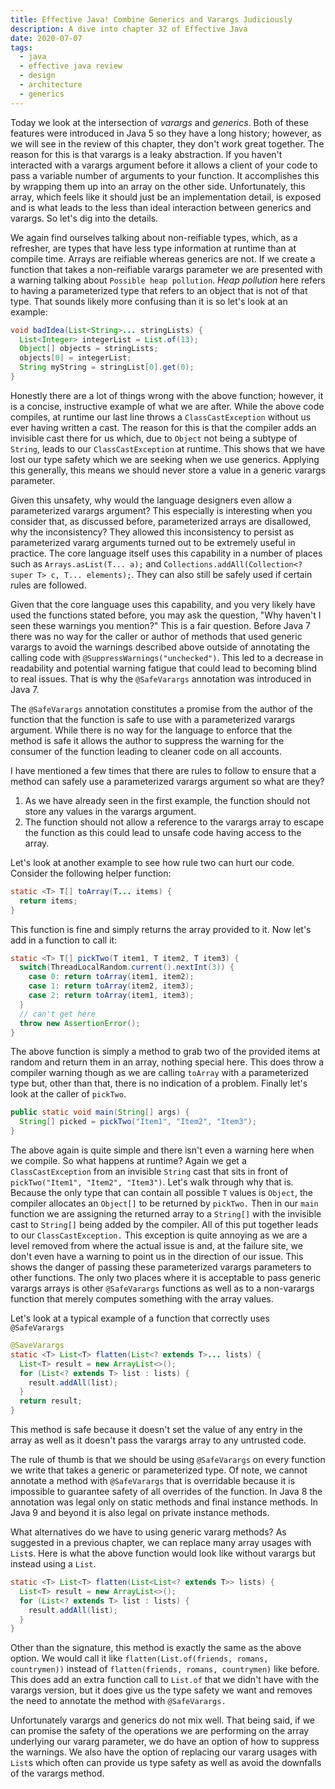 ```yaml
---
title: Effective Java! Combine Generics and Varargs Judiciously
description: A dive into chapter 32 of Effective Java
date: 2020-07-07
tags:
  - java
  - effective java review
  - design
  - architecture
  - generics
---
```


Today we look at the intersection of _varargs_ and _generics_. Both of these features were introduced in Java 5 so they have a long history; however, as we will see in the review of this chapter, they don't work great together. The reason for this is that varargs is a leaky abstraction. If you haven't interacted with a varargs argument before it allows a client of your code to pass a variable number of arguments to your function. It accomplishes this by wrapping them up into an array on the other side. Unfortunately, this array, which feels like it should just be an implementation detail, is exposed and is what leads to the less than ideal interaction between generics and varargs. So let's dig into the details.

We again find ourselves talking about non-reifiable types, which, as a refresher, are types that have less type information at runtime than at compile time. Arrays are reifiable whereas generics are not. If we create a function that takes a non-reifiable varargs parameter we are presented with a warning talking about `Possible heap pollution`. _Heap pollution_ here refers to having a parameterized type that refers to an object that is not of that type. That sounds likely more confusing than it is so let's look at an example:

```java
void badIdea(List<String>... stringLists) {
  List<Integer> integerList = List.of(13);
  Object[] objects = stringLists;
  objects[0] = integerList;
  String myString = stringList[0].get(0);
} 
```

Honestly there are a lot of things wrong with the above function; however, it is a concise, instructive example of what we are after. While the above code compiles, at runtime our last line throws a `ClassCastException` without us ever having written a cast. The reason for this is that the compiler adds an invisible cast there for us which, due to `Object` not being a subtype of `String`, leads to our `ClassCastException` at runtime. This shows that we have lost our type safety which we are seeking when we use generics. Applying this generally, this means we should never store a value in a generic varargs parameter.

Given this unsafety, why would the language designers even allow a parameterized varargs argument? This especially is interesting when you consider that, as discussed before, parameterized arrays are disallowed, why the inconsistency? They allowed this inconsistency to persist as parameterized vararg arguments turned out to be extremely useful in practice. The core language itself uses this capability in a number of places such as `Arrays.asList(T... a);` and `Collections.addAll(Collection<? super T> c, T... elements);`. They can also still be safely used if certain rules are followed.

Given that the core language uses this capability, and you very likely have used the functions stated before, you may ask the question, "Why haven't I seen these warnings you mention?" This is a fair question. Before Java 7 there was no way for the caller or author of methods that used generic varargs to avoid the warnings described above outside of annotating the calling code with `@SuppressWarnings("unchecked")`. This led to a decrease in readability and potential warning fatigue that could lead to becoming blind to real issues. That is why the `@SafeVarargs` annotation was introduced in Java 7. 

The `@SafeVarargs` annotation constitutes a promise from the author of the function that the function is safe to use with a parameterized varargs argument. While there is no way for the language to enforce that the method is safe it allows the author to suppress the warning for the consumer of the function leading to cleaner code on all accounts.

I have mentioned a few times that there are rules to follow to ensure that a method can safely use a parameterized varargs argument so what are they?
1. As we have already seen in the first example, the function should not store any values in the varargs argument. 
2. The function should not allow a reference to the varargs array to escape the function as this could lead to unsafe code having access to the array.

Let's look at another example to see how rule two can hurt our code. Consider the following helper function:

```java
static <T> T[] toArray(T... items) {
  return items;
}
```

This function is fine and simply returns the array provided to it. Now let's add in a function to call it:

```java
static <T> T[] pickTwo(T item1, T item2, T item3) {
  switch(ThreadLocalRandom.current().nextInt(3)) {
    case 0: return toArray(item1, item2);
    case 1: return toArray(item2, item3);
    case 2: return toArray(item1, item3);
  }
  // can't get here
  throw new AssertionError();
}
```

The above function is simply a method to grab two of the provided items at random and return them in an array, nothing special here. This does throw a compiler warning though as we are calling `toArray` with a parameterized type but, other than that, there is no indication of a problem. Finally let's look at the caller of `pickTwo`.

```java
public static void main(String[] args) {
  String[] picked = pickTwo("Item1", "Item2", "Item3");
}
```

The above again is quite simple and there isn't even a warning here when we compile. So what happens at runtime? Again we get a `ClassCastException` from an invisible `String` cast that sits in front of `pickTwo("Item1", "Item2", "Item3")`. Let's walk through why that is. Because the only type that can contain all possible `T` values is `Object`, the compiler allocates an `Object[]` to be returned by `pickTwo.`  Then in our `main` function we are assigning the returned array to a `String[]` with the invisible cast to `String[]` being added by the compiler. All of this put together leads to our `ClassCastException.` This exception is quite annoying as we are a level removed from where the actual issue is and, at the failure site, we don't even have a warning to point us in the direction of our issue. This shows the danger of passing these parameterized varargs parameters to other functions. The only two places where it is acceptable to pass generic varargs arrays is other `@SafeVarargs` functions as well as to a non-varargs function that merely computes something with the array values. 

Let's look at a typical example of a function that correctly uses `@SafeVarargs`
```java
@SaveVarargs
static <T> List<T> flatten(List<? extends T>... lists) {
  List<T> result = new ArrayList<>();
  for (List<? extends T> list : lists) {
    result.addAll(list);
  }
  return result;
}
```
This method is safe because it doesn't set the value of any entry in the array as well as it doesn't pass the varargs array to any untrusted code. 

The rule of thumb is that we should be using `@SafeVarargs` on every function we write that takes a generic or parameterized type. Of note, we cannot annotate a method with `@SafeVarargs` that is overridable because it is impossible to guarantee safety of all overrides of the function. In Java 8 the annotation was legal only on static methods and final instance methods. In Java 9 and beyond it is also legal on private instance methods. 

What alternatives do we have to using generic vararg methods? As suggested in a previous chapter, we can replace many array usages with `List`s. Here is what the above function would look like without varargs but instead using a `List`.
```java
static <T> List<T> flatten(List<List<? extends T>> lists) {
  List<T> result = new ArrayList<>();
  for (List<? extends T> list : lists) {
    result.addAll(list);
  }
}
```
Other than the signature, this method is exactly the same as the above option. We would call it like `flatten(List.of(friends, romans, countrymen))` instead of `flatten(friends, romans, countrymen)` like before. This does add an extra function call to `List.of` that we didn't have with the varargs version, but it does give us the type safety we want and removes the need to annotate the method with `@SafeVarargs.`

Unfortunately varargs and generics do not mix well. That being said, if we can promise the safety of the operations we are performing on the array underlying our vararg parameter, we do have an option of how to suppress the warnings. We also have the option of replacing our vararg usages with `List`s which often can provide us type safety as well as avoid the downfalls of the varargs method. 

